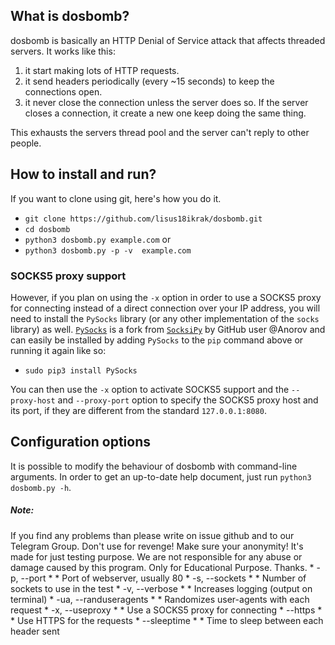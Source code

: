 

## What is dosbomb?
dosbomb is basically an HTTP Denial of Service attack that affects threaded servers. It works like this:

1. it start making lots of HTTP requests.
2. it send headers periodically (every ~15 seconds) to keep the connections open.
3. it never close the connection unless the server does so. If the server closes a connection, it create a new one keep doing the same thing.

This exhausts the servers thread pool and the server can't reply to other people.


## How to install and run?


If you want to clone using git, here's how you do it.

* `git clone https://github.com/lisus18ikrak/dosbomb.git`
* `cd dosbomb`
* `python3 dosbomb.py example.com` or
* `python3 dosbomb.py -p -v  example.com`

### SOCKS5 proxy support

However, if you plan on using the `-x` option in order to use a SOCKS5 proxy for connecting instead of a direct connection over your IP address, you will need to install the `PySocks` library (or any other implementation of the `socks` library) as well. [`PySocks`](https://github.com/Anorov/PySocks) is a fork from [`SocksiPy`](http://socksipy.sourceforge.net/) by GitHub user @Anorov and can easily be installed by adding `PySocks` to the `pip` command above or running it again like so:

* `sudo pip3 install PySocks`

You can then use the `-x` option to activate SOCKS5 support and the `--proxy-host` and `--proxy-port` option to specify the SOCKS5 proxy host and its port, if they are different from the standard `127.0.0.1:8080`.

## Configuration options
It is possible to modify the behaviour of dosbomb with command-line
arguments. In order to get an up-to-date help document, just run
`python3 dosbomb.py -h`.








<h5>Note:</h6>
If you find any problems than please write on issue github and to our Telegram Group. Don't use for revenge! Make sure your anonymity! It's made for just testing purpose. We are not responsible for any abuse or damage caused by this program. Only for Educational Purpose. Thanks.
* -p, --port
* * Port of webserver, usually 80
* -s, --sockets
* * Number of sockets to use in the test
* -v, --verbose
* * Increases logging (output on terminal)
* -ua, --randuseragents
* * Randomizes user-agents with each request
* -x, --useproxy
* * Use a SOCKS5 proxy for connecting
* --https
* * Use HTTPS for the requests
* --sleeptime
* * Time to sleep between each header sent

